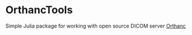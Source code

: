 # OrthancTools

Simple Julia package for working with open source DICOM server [Orthanc](https://www.orthanc-server.com/)